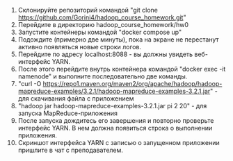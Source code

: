 1. Склонируйте репозиторий командой "git clone https://github.com/Gorini4/hadoop_course_homework.git"
2. Перейдите в директорию hadoop_course_homework/hw0
3. Запустите контейнеры командой "docker compose up"
4. Подождите (примерно две минуты), пока на экране не перестанут активно появляться новые строки логов.
5. Перейдите по адресу localhost:8088 - вы должны увидеть веб-интерфейс YARN.
6. После этого перейдите внутрь контейнера командой "docker exec -it namenode" и выполните последовательно две команды.
7. "curl -O https://repo1.maven.org/maven2/org/apache/hadoop/hadoop-mapreduce-examples/3.2.1/hadoop-mapreduce-examples-3.2.1.jar" - для скачивания файла с приложением
8. "hadoop jar hadoop-mapreduce-examples-3.2.1.jar pi 2 20" - для запуска MapReduce-приложения
9. После запуска дождитесь его завершения и повторно проверьте интерфейс YARN. В нем должна появиться строка о выполнении приложения.
10. Скриншот интерфейса YARN с записью о запущенном приложении пришлите в чат с преподавателем.
